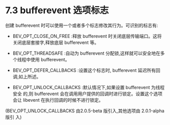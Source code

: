 # 7.3 bufferevent 选项标志


创建 bufferevent 时可以使用一个或者多个标志修改其行为。可识别的标志有:

* BEV_OPT_CLOSE_ON_FREE :释放 bufferevent 时关闭底层传输端口。这将关闭底层套接字,释放底层 bufferevent 等。


* BEV_OPT_THREADSAFE :自动为 bufferevent 分配锁,这样就可以安全地在多个线程中使用 bufferevent。


* BEV_OPT_DEFER_CALLBACKS :设置这个标志时, bufferevent 延迟所有回调,如上所述。


* BEV_OPT_UNLOCK_CALLBACKS :默认情况下,如果设置 bufferevent 为线程安全 的,则 bufferevent 会在调用用户提供的回调时进行锁定。设置这个选项会让 libevent 在执行回调的时候不进行锁定。


(BEV_OPT_UNLOCK_CALLBACKS 由2.0.5-beta 版引入,其他选项由 2.0.1-alpha 版引 入)
